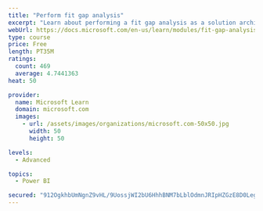 ```yaml
---
title: "Perform fit gap analysis"
excerpt: "Learn about performing a fit gap analysis as a solution architect for Dynamics 365 and Microsoft Power Platform."
webUrl: https://docs.microsoft.com/en-us/learn/modules/fit-gap-analysis/
type: course
price: Free
length: PT35M
ratings:
  count: 469
  average: 4.7441363
heat: 50

provider:
  name: Microsoft Learn
  domain: microsoft.com
  images:
    - url: /assets/images/organizations/microsoft.com-50x50.jpg
      width: 50
      height: 50

levels:
  - Advanced

topics:
  - Power BI

secured: "912OgkhbUmNgnZ9vHL/9UossjWI2bU6HhhBNM7bLblOdmnJRIpHZGzE8D0LegMXtiZM2Nv5eSfPyQZsAHzWtCQ2c5HvyKlQJyGOiy84mYLGUjokN2zwH0+BgAIGQ3EjnBmAec6TGNiZ+sVKkjgCd62wrWwLtHscI5VMDghv6npD+azYrFSp9z5boInPk8x1+snN5V3YVdOXkXb0qaJqzLqSTwHOHpmXlXzlMdprbxP7j+nCb3lJIXgJ/v0MDh124ZRpjn7QMiqtsMa/Ig9qfeuY2lB9IMYizv89VlOSkpungEoxLTlc9uUvF0ZIRP8Xv67kSIM1/HFtnKJkc/oSDNHmnyapofvU3FTQ+U7s0C/385Q+sz6rEky/oZnMjF3/qy34XWIuKnym1bz9FffKHFCwlMDVsB5Kf2SD9D8vPktI=;dgTErlg8bvLVnuxL2Jw8qw=="
---
```


